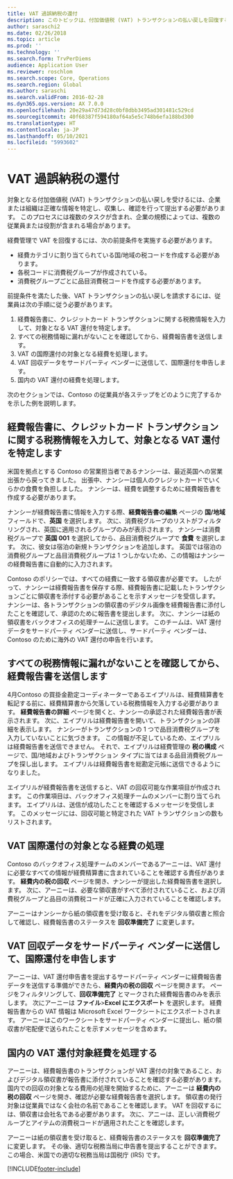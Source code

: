 ```yaml
---
title: VAT 過誤納税の還付
description: このトピックは、付加価値税 (VAT) トランザクションの払い戻しを回復する方法を説明します。
author: saraschi2
ms.date: 02/26/2018
ms.topic: article
ms.prod: ''
ms.technology: ''
ms.search.form: TrvPerDiems
audience: Application User
ms.reviewer: roschlom
ms.search.scope: Core, Operations
ms.search.region: Global
ms.author: saraschi
ms.search.validFrom: 2016-02-28
ms.dyn365.ops.version: AX 7.0.0
ms.openlocfilehash: 20e29a47d73d28c0bf8dbb3495ad301481c529cd
ms.sourcegitcommit: 40f68387f594180af64a5e5c748b6efa188bd300
ms.translationtype: HT
ms.contentlocale: ja-JP
ms.lasthandoff: 05/10/2021
ms.locfileid: "5993602"
---
```

# <a name="vat-recovery"></a>VAT 過誤納税の還付 

対象となる付加価値税 (VAT) トランザクションの払い戻しを受けるには、企業または組織は正確な情報を特定し、収集し、確認を行って提出する必要があります。 このプロセスには複数のタスクが含まれ、企業の規模によっては、複数の従業員または役割が含まれる場合があります。

経費管理で VAT を回復するには、次の前提条件を実施する必要があります。

- 経費カテゴリに割り当てられている国/地域の税コードを作成する必要があります。
- 各税コードに消費税グループが作成されている。
- 消費税グループごとに品目消費税コードを作成する必要があります。

前提条件を満たした後、VAT トランザクションの払い戻しを請求するには、従業員は次の手順に従う必要があります。

1. 経費報告書に、クレジットカード トランザクションに関する税務情報を入力して、対象となる VAT 還付を特定します。
2. すべての税務情報に漏れがないことを確認してから、経費報告書を送信します。
3. VAT の国際還付の対象となる経費を処理します。
4. VAT 回収データをサードパーティ ベンダーに送信して、国際還付を申告します。
5. 国内の VAT 還付の経費を処理します。

次のセクションでは、Contoso の従業員が各ステップをどのように完了するかを示した例を説明します。

## <a name="on-an-expense-report-enter-tax-information-about-credit-card-transactions-to-identify-eligible-vat-refunds"></a>経費報告書に、クレジットカード トランザクションに関する税務情報を入力して、対象となる VAT 還付を特定します

米国を拠点とする Contoso の営業担当者であるナンシーは、最近英国への営業出張から戻ってきました。 出張中、ナンシーは個人のクレジットカードでいくらかの食費を負担しました。 ナンシーは、経費を調整するために経費報告書を作成する必要があります。

ナンシーが経費報告書に情報を入力する際、**経費報告書の編集** ページの **国/地域** フィールドで、**英国** を選択します。 次に、消費税グループのリストがフィルタリングされ、英国に適用されるグループのみが表示されます。 ナンシーは消費税グループで **英国 001** を選択してから、品目消費税グループで **食費** を選択します。 次に、彼女は宿泊の新規トランザクションを追加します。 英国では宿泊の消費税グループと品目消費税グループは 1 つしかないため、この情報はナンシーの経費報告書に自動的に入力されます。

Contoso のポリシーでは、すべての経費に一致する領収書が必要です。 したがって、ナンシーは経費報告書を保存する際、経費報告書に記載したトランザクションごとに領収書を添付する必要があることを示すメッセージを受信します。 ナンシーは、各トランザクションの領収書のデジタル画像を経費報告書に添付したことを確認して、承認のために報告書を提出します。 次に、ナンシーは紙の領収書をバックオフィスの処理チームに送信します。 このチームは、VAT 還付データをサードパーティ ベンダーに送信し、サードパーティ ベンダーは、Contoso のために海外の VAT 還付の申告を行います。

## <a name="make-sure-that-all-tax-information-is-complete-and-then-post-the-expense-report"></a>すべての税務情報に漏れがないことを確認してから、経費報告書を送信します

4月Contoso の買掛金勘定コーディネーターであるエイプリルは、経費精算書を転記する前に、経費精算書から欠落している税務情報を入力する必要があります。 **経費報告書の詳細** ページを開くと、ナンシーの承認された経費報告書が表示されます。 次に、エイプリルは経費報告書を開いて、トランザクションの詳細を表示します。 ナンシーがトランザクションの 1 つで品目消費税グループを入力していないことに気づきます。 この情報が不足しているため、エイプリルは経費報告書を送信できません。 それで、エイプリルは経費管理の **税の構成** ページで、国/地域およびトランザクション タイプに当てはまる品目消費税グループを探し出します。 エイプリルは経費報告書を総勘定元帳に送信できるようになりました。

エイプリルが経費報告書を送信すると、VAT の回収可能な作業項目が作成されます。 この作業項目は、バックオフィス処理チームのメンバーに割り当てられます。 エイプリルは、送信が成功したことを確認するメッセージを受信します。 このメッセージには、回収可能と特定された VAT トランザクションの数もリストされます。

## <a name="process-expenses-that-are-eligible-for-international-vat-recovery"></a>VAT 国際還付の対象となる経費の処理

Contoso のバックオフィス処理チームのメンバーであるアーニーは、VAT 還付に必要なすべての情報が経費精算書に含まれていることを確認する責任があります。 **経費内の税の回収** ページを開き、ナンシーが提出した経費報告書を選択します。 次に、アーニーは、必要な領収書がすべて添付されていること、および消費税グループと品目の消費税コードが正確に入力されていることを確認します。

アーニーはナンシーから紙の領収書を受け取ると、それをデジタル領収書と照合して確認し、経費報告書のステータスを **回収準備完了** に変更します。

## <a name="send-vat-recovery-data-to-the-third-party-vendor-to-file-international-recovery-returns"></a>VAT 回収データをサードパーティ ベンダーに送信して、国際還付を申告します

アーニーは、VAT 還付申告書を提出するサードパーティ ベンダーに経費報告書データを送信する準備ができたら、**経費内の税の回収** ページを開きます。 ページをフィルタリングして、**回収準備完了** とマークされた経費報告書のみを表示します。 次にアーニーは **ファイル**&gt;**Excel にエクスポート** を選択します。 経費報告書からの VAT 情報は Microsoft Excel ワークシートにエクスポートされます。 アーニーはこのワークシートをサードパーティ ベンダーに提出し、紙の領収書が宅配便で送られたことを示すメッセージを含めます。

## <a name="process-expenses-for-domestic-vat-recovery"></a>国内の VAT 還付対象経費を処理する

アーニーは、経費報告書のトランザクションが VAT 還付の対象であること、およびデジタル領収書が報告書に添付されていることを確認する必要があります。 国内での回収の対象となる費用の処理を開始するために、アーニーは **経費内の税の回収** ページを開き、確認が必要な経費報告書を選択します。 領収書の発行対象は従業員ではなく会社の名前であることを確認します。 VAT を回収するには、領収書は会社名である必要があります。 次に、アニーは、正しい消費税グループとアイテムの消費税コードが適用されたことを確認します。

アーニーは紙の領収書を受け取ると、経費報告書のステータスを **回収準備完了** に変更します。 その後、適切な税務当局に申告書を提出することができます。 この場合、米国での適切な税務当局は国税庁 (IRS) です。


[!INCLUDE[footer-include](../includes/footer-banner.md)]
